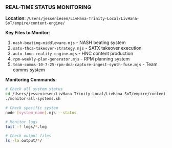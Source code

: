 ### REAL-TIME STATUS MONITORING
**Location**: `/Users/jesseniesen/LivHana-Trinity-Local/LivHana-SoT/empire/content-engine/`

**Key Files to Monitor**:
1. `nash-beating-middleware.mjs` - NASH beating system
2. `satx-thca-takeover-strategy.mjs` - SATX takeover execution
3. `auto-toon-reality-engine.mjs` - HNC content production
4. `rpm-weekly-plan-generator.mjs` - RPM planning system
5. `team-comms-10-7-25-rpm-dna-capture-ingest-synth-fuse.mjs` - Team comms system

**Monitoring Commands**:
```bash
# Check all system status
cd /Users/jesseniesen/LivHana-Trinity-Local/LivHana-SoT/empire/content-engine
./monitor-all-systems.sh

# Check specific system
node [system-name].mjs --status

# Monitor logs
tail -f logs/*.log

# Check output files
ls -la output/*/
```
